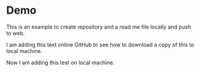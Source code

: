 # Demo

This is an example to create repository and a read me file locally and push to web.

I am adding this text online GitHub to see how to download a copy of this to local machine.

Now I am adding this test on local machine.
